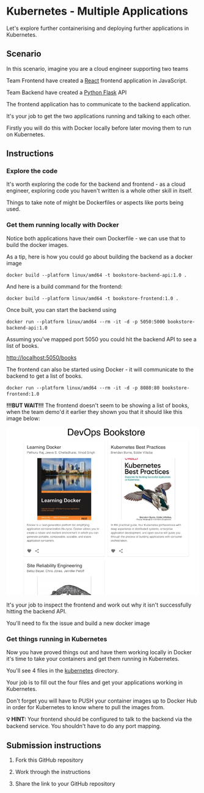 # Kubernetes - Multiple Applications

Let's explore further containerising and deploying further applications in Kubernetes.

## Scenario

In this scenario, imagine you are a cloud engineer supporting two teams

Team Frontend have created a [React](https://react.dev/) frontend application in JavaScript.

Team Backend have created a [Python Flask](https://flask.palletsprojects.com/en/2.3.x/) API

The frontend application has to communicate to the backend application.

It's your job to get the two applications running and talking to each other.

Firstly you will do this with Docker locally before later moving them to run on Kubernetes.

## Instructions

### Explore the code

It's worth exploring the code for the backend and frontend - as a cloud engineer, exploring code you haven't written is a whole other skill in itself.

Things to take note of might be Dockerfiles or aspects like ports being used.

### Get them running locally with Docker

Notice both applications have their own Dockerfile - we can use that to build the docker images.

As a tip, here is how you could go about building the backend as a docker image

```
docker build --platform linux/amd64 -t bookstore-backend-api:1.0 .
```

And here is a build command for the frontend:

```
docker build --platform linux/amd64 -t bookstore-frontend:1.0 .
```

Once built, you can start the backend using

```
docker run --platform linux/amd64 --rm -it -d -p 5050:5000 bookstore-backend-api:1.0
```

Assuming you've mapped port 5050 you could hit the backend API to see a list of books.

[http://localhost:5050/books](http://localhost:5050/books)

The frontend can also be started using Docker - it will communicate to the backend to get a list of books.

```
docker run --platform linux/amd64 --rm -it -d -p 8080:80 bookstore-frontend:1.0
```

**!!!BUT WAIT!!!** The frontend doesn't seem to be showing a list of books, when the team demo'd it earlier they shown you that it should like this image below:

![Screenshot of the books app showing books and their covers](./docs/images/app-screenshot.png "Screenshot of the books app showing books and their covers")

It's your job to inspect the frontend and work out why it isn't successfully hitting the backend API.

You'll need to fix the issue and build a new docker image

### Get things running in Kubernetes

Now you have proved things out and have them working locally in Docker it's time to take your containers and get them running in Kubernetes.

You'll see 4 files in the [kubernetes](./kubernetes/) directory.

Your job is to fill out the four files and get your applications working in Kubernetes.

Don't forget you will have to PUSH your container images up to Docker Hub in order for Kubernetes to know where to pull the images from.

**💡 HINT:** Your frontend should be configured to talk to the backend via the backend service. You shouldn't have to do any port mapping.

## Submission instructions

1. Fork this GitHub repository

2. Work through the instructions

3. Share the link to your GitHub repository
